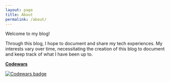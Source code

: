 ```yaml
---
layout: page
title: About
permalink: /about/
---
```


Welcome to my blog! 

Through this blog, I hope to document and share my tech experiences. My interests vary over time, necessitating the creation of this blog to document and keep track of what I have been up to. 

[**Codewars**](https://www.codewars.com/r/eEMWJA)

[![Codewars badge](https://www.codewars.com/users/zyf0717/badges/large)](https://www.codewars.com/users/zyf0717)


